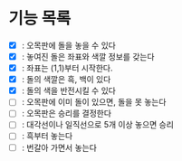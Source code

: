 # 기능 목록

- [x] : 오목판에 돌을 놓을 수 있다
- [x] : 놓여진 돌은 좌표와 색깔 정보를 갖는다
- [x] : 좌표는 (1,1)부터 시작한다.
- [x] : 돌의 색깔은 흑, 백이 있다
- [x] : 돌의 색을 반전시킬 수 있다
- [ ] : 오목판에 이미 돌이 있으면, 돌을 못 놓는다
- [ ] : 오목판은 승리를 결정한다
- [ ] : 대각선이나 일직선으로 5개 이상 놓으면 승리
- [ ] : 흑부터 놓는다
- [ ] : 번갈아 가면서 놓는다
